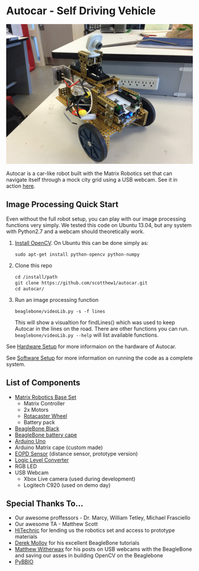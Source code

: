 Autocar - Self Driving Vehicle
==============================

![AutocarImg]

Autocar is a car-like robot built with the Matrix Robotics set that can navigate itself through a mock city grid using a USB webcam. See it in action [here][demo video].

Image Processing Quick Start
----------------------------

Even without the full robot setup, you can play with our image processing functions very simply. We tested this code on Ubuntu 13.04, but any system with Python2.7 and a webcam should theoretically work.

1. [Install OpenCV]. On Ubuntu this can be done simply as:
    ```
    sudo apt-get install python-opencv python-numpy
    ```
2. Clone this repo
    ```
    cd /install/path
    git clone https://github.com/scotthew1/autocar.git
    cd autocar/
    ```
3. Run an image processing function
    ```
    beaglebone/videoLib.py -s -f lines
    ```
    This will show a visualtion for findLines() which was used to keep Autocar
    in the lines on the road. There are other functions you can run. 
    `beaglebone/videoLib.py --help` will list available functions.

See [Hardware Setup] for more informaion on the hardware of Autocar.

See [Software Setup] for more information on running the code as a complete system.


List of Components
------------------

* [Matrix Robotics Base Set]
    * Matrix Controller
    * 2x Motors
    * [Rotacaster Wheel]
    * Battery pack
* [BeagleBone Black]
* [BeagleBone battery cape]
* [Arduino Uno]
* Arduino Matrix cape (custom made)
* [EOPD Sensor] (distance sensor, prototype version)
* [Logic Level Converter]
* RGB LED
* USB Webcam
    * Xbox Live camera (used during development)
    * Logitech C920 (used on demo day)

Special Thanks To...
--------------------
* Our awesome proffessors - Dr. Marcy, William Tetley, Michael Frasciello
* Our awesome TA - Matthew Scott
* [HiTechnic] for lending us the robotics set and access to prototype materials
* [Derek Molloy] for his excellent BeagleBone tutorials
* [Matthew Witherwax] for his posts on USB webcams with the BeagleBone and 
saving our asses in building OpenCV on the Beaglebone
* [PyBBIO]

[AutocarImg]:docs/img/autocar.jpg
[demo video]:http://youtu.be/uN0txue1ocM
[Hardware Setup]:docs/hardwareSetup.md
[Software Setup]:docs/softwareSetup.md
[Install OpenCV]:http://docs.opencv.org/doc/tutorials/introduction/table_of_content_introduction/table_of_content_introduction.html
[Matrix Robotics Base Set]:http://matrixrobotics.com/products/
[Rotacaster Wheel]:http://www.hitechnic.com/cgi-bin/commerce.cgi?preadd=action&key=HRC2148
[BeagleBone Black]:http://beagleboard.org/Products/BeagleBone+Black
[BeagleBone battery cape]:http://elinux.org/CircuitCo:BeagleBone_Battery
[Arduino Uno]:http://arduino.cc/en/Main/arduinoBoardUno
[Logic Level Converter]:http://www.adafruit.com/products/757
[EOPD Sensor]:http://www.hitechnic.com/cgi-bin/commerce.cgi?preadd=action&key=NEO1048
[HiTechnic]:http://www.hitechnic.com/
[Derek Molloy]:http://derekmolloy.ie/
[Matthew Witherwax]:http://blog.lemoneerlabs.com/
[PyBBIO]:https://github.com/alexanderhiam/PyBBIO
